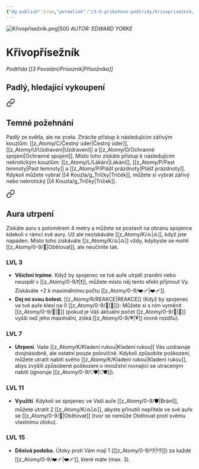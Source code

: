 ```yaml
---
{"dg-publish":true,"permalink":"/3-5-pribehove-podtridy/krivopriseznik/"}
---
```


![Křivopřísežník.png|500](/img/user/z_img/K%C5%99ivop%C5%99%C3%ADse%C5%BEn%C3%ADk.png)
*AUTOR:  EDWARD YORKE*
# Křivopřísežník
*Podtřída [[3 Povolání/Priseznik\|Přísežníka]]*
## **Padlý, hledající vykoupení**

<div class="transclusion internal-embed is-loaded"><a class="markdown-embed-link" href="/z-atomy/t/temne-pozehnani/" aria-label="Open link"><svg xmlns="http://www.w3.org/2000/svg" width="24" height="24" viewBox="0 0 24 24" fill="none" stroke="currentColor" stroke-width="2" stroke-linecap="round" stroke-linejoin="round" class="svg-icon lucide-link"><path d="M10 13a5 5 0 0 0 7.54.54l3-3a5 5 0 0 0-7.07-7.07l-1.72 1.71"></path><path d="M14 11a5 5 0 0 0-7.54-.54l-3 3a5 5 0 0 0 7.07 7.07l1.71-1.71"></path></svg></a><div class="markdown-embed">




## Temné požehnání 
Padlý ze světla, ale ne zcela. Ztrácíte přístup k následujícím zářivým kouzlům: [[z_Atomy/C/Čestný úder\|Čestný úder]], [[z_Atomy/U/Uzdravení\|Uzdravení]] a [[z_Atomy/O/Ochranné spojení\|Ochranné spojení]]. Místo toho získáte přístup k následujícím nekrotickým kouzlům: [[z_Atomy/L/Lákání\|Lákání]], [[z_Atomy/P/Past temnoty\|Past temnoty]] a [[z_Atomy/P/Plášť prázdnoty\|Plášť prázdnoty]]. Kdykoli můžete vybrat [[4 Kouzla/g_Tríčky\|Tríček]], můžete si vybrat zářivý nebo nekrotický [[4 Kouzla/g_Tríčky\|Tríček]].

</div></div>


<div class="transclusion internal-embed is-loaded"><a class="markdown-embed-link" href="/z-atomy/a/aura-utrpeni/" aria-label="Open link"><svg xmlns="http://www.w3.org/2000/svg" width="24" height="24" viewBox="0 0 24 24" fill="none" stroke="currentColor" stroke-width="2" stroke-linecap="round" stroke-linejoin="round" class="svg-icon lucide-link"><path d="M10 13a5 5 0 0 0 7.54.54l3-3a5 5 0 0 0-7.07-7.07l-1.72 1.71"></path><path d="M14 11a5 5 0 0 0-7.54-.54l-3 3a5 5 0 0 0 7.07 7.07l1.71-1.71"></path></svg></a><div class="markdown-embed">




## Aura utrpení 
Získáte auru s poloměrem 4 metry a můžete se postavit na obranu spojence kdekoli v rámci své aury. Už ale nezískáváte [[z_Atomy/K/♎\|♎]], když jste napaden. Místo toho získáváte [[z_Atomy/K/♎\|♎]] vždy, kdybyste se mohli [[z_Atomy/0-9/🔰\|Obětovat]], ale neučiníte tak.

</div></div>


### LVL 3
- **Všichni trpíme**. Když by spojenec ve tvé auře utrpěl zranění nebo neuspěl v [[z_Atomy/0-9/❗\|❗]], můžete místo něj tento efekt přijmout Vy. Získáváte +2 k maximálnímu počtu [[z_Atomy/0-9/❤️‍🩹\|❤️‍🩹]].
- **Dej mi svou bolest**. [[z_Atomy/R/REAKCE\|REAKCE]] (Když by spojenec ve tvé auře klesl na 0 [[z_Atomy/0-9/💖\|💖]]): Můžete si s ním vyměnit [[z_Atomy/0-9/💖\|💖]] (pokud je Váš aktuální počet [[z_Atomy/0-9/💖\|💖]] vyšší než jeho maximální, získá [[z_Atomy/0-9/💗\|💗]] rovné rozdílu).

### LVL 7
- **Utrpení**. Vaše [[z_Atomy/K/Kladení rukou\|Kladení rukou]] Vás uzdravuje dvojnásobně, ale ostatní pouze polovičně. Kdykoli způsobíte poškození, můžete utratit nabití svého [[z_Atomy/K/Kladení rukou\|Kladení rukou]], abys zvýšili způsobené poškození o množství rovnající se utraceným nabití (ignoruje [[z_Atomy/0-9/⛉⛊\|⛉⛊]]).

### LVL 11
- **Využití**. Kdykoli se spojenec ve Vaší auře [[z_Atomy/0-9/🛡️\|Brání]], můžete utratit 2 [[z_Atomy/K/♎\|♎]], abyste přinutili nepřítele ve své auře se [[z_Atomy/0-9/🔰\|Obětovat]] (tvor se nemůže Obětovat proti svému vlastnímu útoku).

### LVL 15
- **Děsivá podoba.** Útoky proti Vám mají 1 ([[z_Atomy/0-9/👎\|👎]]) za každé [[z_Atomy/0-9/❤️‍🩹\|❤️‍🩹]], které máte (max. 3).